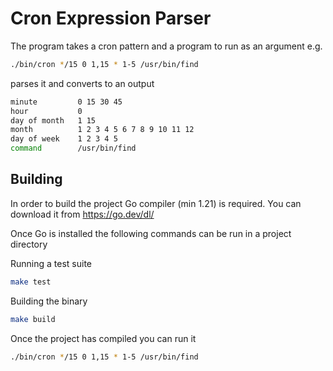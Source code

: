# Cron Expression Parser
The program takes a cron pattern and a program to run as an argument e.g. 
```bash
./bin/cron */15 0 1,15 * 1-5 /usr/bin/find
```
parses it and converts to an output
```bash
minute         0 15 30 45 
hour           0 
day of month   1 15 
month          1 2 3 4 5 6 7 8 9 10 11 12 
day of week    1 2 3 4 5 
command        /usr/bin/find
```

## Building
In order to build the project Go compiler (min 1.21) is required. You can download it from https://go.dev/dl/

Once Go is installed the following commands can be run in a project directory

Running a test suite
```bash
make test
```

Building the binary
```bash
make build
```

Once the project has compiled you can run it
```bash
./bin/cron */15 0 1,15 * 1-5 /usr/bin/find
```
